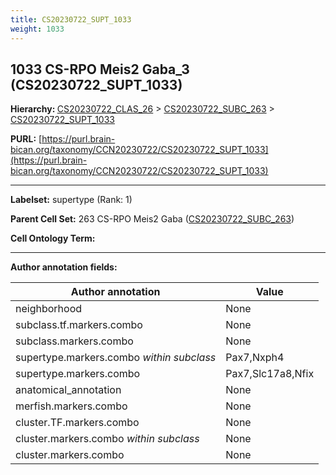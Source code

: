 ```yaml
---
title: CS20230722_SUPT_1033
weight: 1033
---
```

## 1033 CS-RPO Meis2 Gaba_3 (CS20230722_SUPT_1033)
<b>Hierarchy: </b>
[CS20230722_CLAS_26](../CS20230722_CLAS_26) >
[CS20230722_SUBC_263](../CS20230722_SUBC_263) >
[CS20230722_SUPT_1033](../CS20230722_SUPT_1033)

**PURL:** [https://purl.brain-bican.org/taxonomy/CCN20230722/CS20230722_SUPT_1033](https://purl.brain-bican.org/taxonomy/CCN20230722/CS20230722_SUPT_1033)

---


**Labelset:** supertype (Rank: 1)

**Parent Cell Set:** 263 CS-RPO Meis2 Gaba ([CS20230722_SUBC_263](../CS20230722_SUBC_263))



**Cell Ontology Term:** 

[MARKER GENES.]: #


---

[TRANSFERRED ANNOTATIONS.]: #


[AUTHOR ANNOTATION FIELDS.]: #


**Author annotation fields:**

| Author annotation | Value |
|-------------------|-------|
|neighborhood|None|
|subclass.tf.markers.combo|None|
|subclass.markers.combo|None|
|supertype.markers.combo _within subclass_|Pax7,Nxph4|
|supertype.markers.combo|Pax7,Slc17a8,Nfix|
|anatomical_annotation|None|
|merfish.markers.combo|None|
|cluster.TF.markers.combo|None|
|cluster.markers.combo _within subclass_|None|
|cluster.markers.combo|None|
